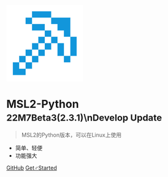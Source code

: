 ![logo](logo.png)

# MSL2-Python <small>22M7Beta3(2.3.1)\nDevelop Update</small>

> MSL2的Python版本，可以在Linux上使用

- 简单、轻便
- 功能强大

[GitHub](https://github.com/NTFS2020/MSL2-Python)
[Get♂Started](README)